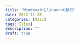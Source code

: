 ```yaml
---
title: "Windowsからlinuxへの移行"
date: 2022-11-28
categories: [Misc]
tags: [Tips]
description: ""
draft: true
---
```


